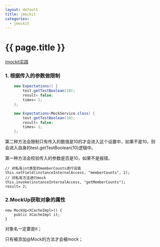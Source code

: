 ```yaml
---
layout: default
title: jmockit 
categories:
  - jmockit
---
```

# {{ page.title }}

[jmockit实践](http://www.iteye.com/blogs/tag/jmockit)

### 1. 根据传入的参数做限制

```java
	new Expectations() {
		test.getTestBoolean(10);
		result= false;
		times= 1;
	};

	new Expectations(MockService.class) {
		test.getTestBoolean(10);
		result= false;
		times= 1;
	};
```

第二种方法会限制只有传入的数值是10的才会进入这个设置中，如果不是10，则会进入自身的test.getTestBoolean(10)逻辑中。

第一种方法会校验传入的参数是否是10，如果不是报错。

	// 对私有int类型的memberCounts进行设值
	this.setField(instanceInternalAccess, "memberCounts", 2);
	// 对私有方法进行mock
	this.invoke(instanceInternalAccess, "getMemberCounts");
	result= 2;


### 2.MockUp获取对象的属性

	new MockUp<XCacheImpl>() {
		public XCacheImpl it;
	}

对象名一定要是it；

只有被添加@Mock的方法才会被mock；
